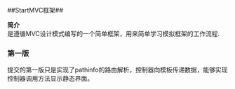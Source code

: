 ##StartMVC框架##

**简介**   
是遵循MVC设计模式编写的一个简单框架，用来简单学习模拟框架的工作流程.

### 第一版 ###

提交的第一版只是实现了pathinfo的路由解析，控制器向模板传递数据，能够实现控制器调用方法显示静态界面。







